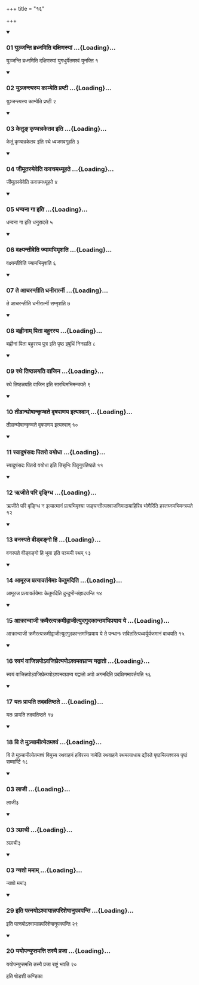 +++
title = "१६"

+++

<div class="js_include" includetitle="true" newlevelforh1="3" unfilled="" url="/vedAH_yajuH/taittirIyam/sUtram/ApastambaH/shrautam/vishvAsa-prastutiH/20/16/01_yunjanti_bradhnamiti_daxiNasyAM.md">
<details open><summary><h3>01 युञ्जन्ति ब्रध्नमिति दक्षिणस्यां ...{Loading}...</h3></summary>

युञ्जन्ति ब्रध्नमिति दक्षिणस्यां युगधुर्येतमश्वं युनक्ति १
</details>
</div>


<div class="js_include" includetitle="true" newlevelforh1="3" unfilled="" url="/vedAH_yajuH/taittirIyam/sUtram/ApastambaH/shrautam/vishvAsa-prastutiH/20/16/02_yunjantyasya_kAmyeti_praShTI.md">
<details open><summary><h3>02 युञ्जन्त्यस्य काम्येति प्रष्टी ...{Loading}...</h3></summary>

युञ्जन्त्यस्य काम्येति प्रष्टी २
</details>
</div>


<div class="js_include" includetitle="true" newlevelforh1="3" unfilled="" url="/vedAH_yajuH/taittirIyam/sUtram/ApastambaH/shrautam/vishvAsa-prastutiH/20/16/03_ketu~N_kRNvannaketava_iti.md">
<details open><summary><h3>03 केतुङ् कृण्वन्नकेतव इति ...{Loading}...</h3></summary>

केतुं कृण्वन्नकेतव इति रथे ध्वजमवगूहति ३
</details>
</div>


<div class="js_include" includetitle="true" newlevelforh1="3" unfilled="" url="/vedAH_yajuH/taittirIyam/sUtram/ApastambaH/shrautam/vishvAsa-prastutiH/20/16/04_jImUtasyeveti_kavachamadhyUhate.md">
<details open><summary><h3>04 जीमूतस्येवेति कवचमध्यूहते ...{Loading}...</h3></summary>

जीमूतस्येवेति कवचमध्यूहते ४
</details>
</div>


<div class="js_include" includetitle="true" newlevelforh1="3" unfilled="" url="/vedAH_yajuH/taittirIyam/sUtram/ApastambaH/shrautam/vishvAsa-prastutiH/20/16/05_dhanvanA_gA_iti.md">
<details open><summary><h3>05 धन्वना गा इति ...{Loading}...</h3></summary>

धन्वना गा इति धनुरादत्ते ५
</details>
</div>


<div class="js_include" includetitle="true" newlevelforh1="3" unfilled="" url="/vedAH_yajuH/taittirIyam/sUtram/ApastambaH/shrautam/vishvAsa-prastutiH/20/16/06_vaxyantIveti_jyAmabhimRshati.md">
<details open><summary><h3>06 वक्ष्यन्तीवेति ज्यामभिमृशति ...{Loading}...</h3></summary>

वक्ष्यन्तीवेति ज्यामभिमृशति ६
</details>
</div>


<div class="js_include" includetitle="true" newlevelforh1="3" unfilled="" url="/vedAH_yajuH/taittirIyam/sUtram/ApastambaH/shrautam/vishvAsa-prastutiH/20/16/07_te_AcharantIti_dhanIrArtnI.md">
<details open><summary><h3>07 ते आचरन्तीति धनीरार्त्नी ...{Loading}...</h3></summary>

ते आचरन्तीति धनीरार्त्नी सम्मृशति ७
</details>
</div>


<div class="js_include" includetitle="true" newlevelforh1="3" unfilled="" url="/vedAH_yajuH/taittirIyam/sUtram/ApastambaH/shrautam/vishvAsa-prastutiH/20/16/08_bahvInAm_pitA_bahurasya.md">
<details open><summary><h3>08 बह्वीनाम् पिता बहुरस्य ...{Loading}...</h3></summary>

बह्वीनां पिता बहुरस्य पुत्र इति पृष्ठ इषुधिं निनह्यति ८
</details>
</div>


<div class="js_include" includetitle="true" newlevelforh1="3" unfilled="" url="/vedAH_yajuH/taittirIyam/sUtram/ApastambaH/shrautam/vishvAsa-prastutiH/20/16/09_rathe_tiShThannayati_vAjina.md">
<details open><summary><h3>09 रथे तिष्ठन्नयति वाजिन ...{Loading}...</h3></summary>

रथे तिष्ठन्नयति वाजिन इति सारथिमभिमन्त्रयते ९
</details>
</div>


<div class="js_include" includetitle="true" newlevelforh1="3" unfilled="" url="/vedAH_yajuH/taittirIyam/sUtram/ApastambaH/shrautam/vishvAsa-prastutiH/20/16/10_tIvrAnghoShAnkRNvate_vRShapANaya_ityashvAn.md">
<details open><summary><h3>10 तीव्रान्घोषान्कृण्वते वृषपाणय इत्यश्वान् ...{Loading}...</h3></summary>

तीव्रान्घोषान्कृण्वते वृषपाणय इत्यश्वान् १०
</details>
</div>


<div class="js_include" includetitle="true" newlevelforh1="3" unfilled="" url="/vedAH_yajuH/taittirIyam/sUtram/ApastambaH/shrautam/vishvAsa-prastutiH/20/16/11_svAduShaMsadaH_pitaro_vayodhA.md">
<details open><summary><h3>11 स्वादुषंसदः पितरो वयोधा ...{Loading}...</h3></summary>

स्वादुषंसदः पितरो वयोधा इति तिसृभिः पितॄनुपतिष्ठते ११
</details>
</div>


<div class="js_include" includetitle="true" newlevelforh1="3" unfilled="" url="/vedAH_yajuH/taittirIyam/sUtram/ApastambaH/shrautam/vishvAsa-prastutiH/20/16/12_RjIte_pari_vRngdhi.md">
<details open><summary><h3>12 ऋजीते परि वृङ्ग्धि ...{Loading}...</h3></summary>

ऋजीते परि वृङ्ग्धि न इत्यात्मानं प्रत्यभिमृश्या जङ्घन्तीत्यश्वाजनिमादायाहिरिव भोगैरिति हस्तघ्नमभिमन्त्रयते १२
</details>
</div>


<div class="js_include" includetitle="true" newlevelforh1="3" unfilled="" url="/vedAH_yajuH/taittirIyam/sUtram/ApastambaH/shrautam/vishvAsa-prastutiH/20/16/13_vanaspate_vIDvango_hi.md">
<details open><summary><h3>13 वनस्पते वीड्वङ्गो हि ...{Loading}...</h3></summary>

वनस्पते वीड्वङ्गो हि भूया इति पञ्चमी रथम् १३
</details>
</div>


<div class="js_include" includetitle="true" newlevelforh1="3" unfilled="" url="/vedAH_yajuH/taittirIyam/sUtram/ApastambaH/shrautam/vishvAsa-prastutiH/20/16/14_AmUraja_pratyAvartayemAH_ketumaditi.md">
<details open><summary><h3>14 आमूरज प्रत्यावर्तयेमाः केतुमदिति ...{Loading}...</h3></summary>

आमूरज प्रत्यावर्तयेमाः केतुमदिति दुन्दुभीन्संह्रादयन्ति १४
</details>
</div>


<div class="js_include" includetitle="true" newlevelforh1="3" unfilled="" url="/vedAH_yajuH/taittirIyam/sUtram/ApastambaH/shrautam/vishvAsa-prastutiH/20/16/15_AkrAnvAjI_kramairatyakramIdvAjItyudagudakAntamabhiprayAya_ye.md">
<details open><summary><h3>15 आक्रान्वाजी क्रमैरत्यक्रमीद्वाजीत्युदगुदकान्तमभिप्रयाय ये ...{Loading}...</h3></summary>

आक्रान्वाजी क्रमैरत्यक्रमीद्वाजीत्युदगुदकान्तमभिप्रयाय ये ते पन्थानः सवितरित्यध्वर्युर्यजमानं वाचयति १५
</details>
</div>


<div class="js_include" includetitle="true" newlevelforh1="3" unfilled="" url="/vedAH_yajuH/taittirIyam/sUtram/ApastambaH/shrautam/vishvAsa-prastutiH/20/16/16_svayaM_vAjinnapo-vajighretyapo-shvamavaghrApya_yadvAto.md">
<details open><summary><h3>16 स्वयं वाजिन्नपोऽवजिघ्रेत्यपोऽश्वमवघ्राप्य यद्वातो ...{Loading}...</h3></summary>

स्वयं वाजिन्नपोऽवजिघ्रेत्यपोऽश्वमवघ्राप्य यद्वातो अपो अगमदिति प्रदक्षिणमावर्तयति १६
</details>
</div>


<div class="js_include" includetitle="true" newlevelforh1="3" unfilled="" url="/vedAH_yajuH/taittirIyam/sUtram/ApastambaH/shrautam/vishvAsa-prastutiH/20/16/17_yataH_prAyati_tadavatiShThate.md">
<details open><summary><h3>17 यतः प्रायति तदवतिष्ठते ...{Loading}...</h3></summary>

यतः प्रायति तदवतिष्ठते १७
</details>
</div>


<div class="js_include" includetitle="true" newlevelforh1="3" unfilled="" url="/vedAH_yajuH/taittirIyam/sUtram/ApastambaH/shrautam/vishvAsa-prastutiH/20/16/18_vi_te_munchAmItyetamashvaM.md">
<details open><summary><h3>18 वि ते मुञ्चामीत्येतमश्वं ...{Loading}...</h3></summary>

वि ते मुञ्चामीत्येतमश्वं विमुच्य रथवाहनं हविरस्य नामेति रथवाहने रथमत्याधाय द्यौस्ते पृष्ठमित्यश्वस्य पृष्ठं सम्मार्ष्टि १८
</details>
</div>


<div class="js_include" includetitle="true" newlevelforh1="3" unfilled="" url="/vedAH_yajuH/taittirIyam/sUtram/ApastambaH/shrautam/vishvAsa-prastutiH/20/16/03_lAjI.md">
<details open><summary><h3>03 लाजी ...{Loading}...</h3></summary>

लाजी३
</details>
</div>


<div class="js_include" includetitle="true" newlevelforh1="3" unfilled="" url="/vedAH_yajuH/taittirIyam/sUtram/ApastambaH/shrautam/vishvAsa-prastutiH/20/16/03_nChAchI.md">
<details open><summary><h3>03 ञ्छाची ...{Loading}...</h3></summary>

ञ्छाची३
</details>
</div>


<div class="js_include" includetitle="true" newlevelforh1="3" unfilled="" url="/vedAH_yajuH/taittirIyam/sUtram/ApastambaH/shrautam/vishvAsa-prastutiH/20/16/03_nyasho_mamAm.md">
<details open><summary><h3>03 न्यशो ममाम् ...{Loading}...</h3></summary>

न्यशो ममां३
</details>
</div>


<div class="js_include" includetitle="true" newlevelforh1="3" unfilled="" url="/vedAH_yajuH/taittirIyam/sUtram/ApastambaH/shrautam/vishvAsa-prastutiH/20/16/29_iti_patnayo-shvAyAnnaparisheShAnupavapanti.md">
<details open><summary><h3>29 इति पत्नयोऽश्वायान्नपरिशेषानुपवपन्ति ...{Loading}...</h3></summary>

इति पत्नयोऽश्वायान्नपरिशेषानुपवपन्ति २९
</details>
</div>


<div class="js_include" includetitle="true" newlevelforh1="3" unfilled="" url="/vedAH_yajuH/taittirIyam/sUtram/ApastambaH/shrautam/vishvAsa-prastutiH/20/16/20_yayopanyuptamatti_tasyai_prajA.md">
<details open><summary><h3>20 ययोपन्युप्तमत्ति तस्यै प्रजा ...{Loading}...</h3></summary>

ययोपन्युप्तमत्ति तस्यै प्रजा राष्ट्रं भवति २०
</details>
</div>



  
इति षोडशी कण्डिका 
